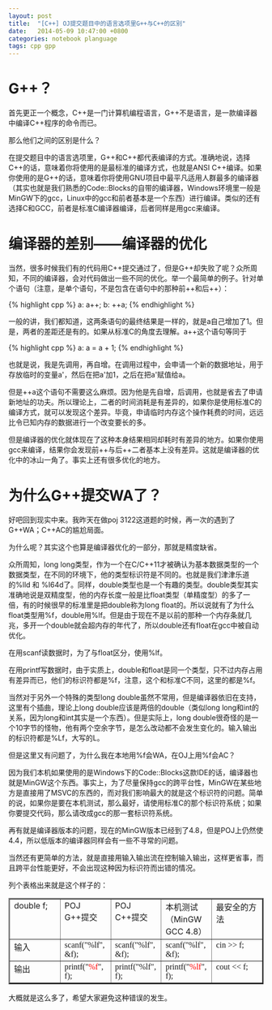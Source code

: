 ```yaml
---
layout: post
title:  "[C++] OJ提交题目中的语言选项里G++与C++的区别"
date:   2014-05-09 10:47:00 +0800
categories: notebook planguage
tags: cpp gpp
---
```

# G++？

首先更正一个概念，C++是一门计算机编程语言，G++不是语言，是一款编译器中编译C++程序的命令而已。

那么他们之间的区别是什么？

在提交题目中的语言选项里，G++和C++都代表编译的方式。准确地说，选择C++的话，意味着你将使用的是最标准的编译方式，也就是ANSI C++编译。如果你使用的是G++的话，意味着你将使用GNU项目中最平凡适用人群最多的编译器（其实也就是我们熟悉的Code::Blocks的自带的编译器，Windows环境里一般是MinGW下的gcc，Linux中的gcc和前者基本是一个东西）进行编译。类似的还有选择C和GCC，前者是标准C编译器编译，后者同样是用gcc来编译。

# 编译器的差别——编译器的优化

当然，很多时候我们有的代码用C++提交通过了，但是G++却失败了呢？众所周知，不同的编译器，会对代码做出一些不同的优化。举一个最简单的例子。针对单个语句（注意，是单个语句，不是包含在语句中的那种前++和后++）：

{% highlight cpp %}
a: a++;
b: ++a;
{% endhighlight %}

一般的讲，我们都知道，这两条语句的最终结果是一样的，就是a自己增加了1。但是，两者的差距还是有的。如果从标准C的角度去理解。a++这个语句等同于

{% highlight cpp %}
a: a = a + 1;
{% endhighlight %}

也就是说，我是先调用，再自增。在调用过程中，会申请一个新的数据地址，用于存放临时的变量a'，然后在把a'加1，之后在把a'赋值给a。

但是++a这个语句不需要这么麻烦。因为他是先自增，后调用，也就是省去了申请新地址的功夫。所以理论上，二者的时间消耗是有差异的，如果你是使用标准C的编译方式，就可以发现这个差异。毕竟，申请临时内存这个操作耗费的时间，远远比令已知内存的数据进行一个改变要长的多。

但是编译器的优化就体现在了这种本身结果相同却耗时有差异的地方。如果你使用gcc来编译，结果你会发现前++与后++二者基本上没有差异。这就是编译器的优化中的冰山一角了。事实上还有很多优化的地方。

# 为什么G++提交WA了？

好吧回到现实中来。我昨天在做poj 3122这道题的时候，再一次的遇到了G++WA；C++AC的尴尬局面。

为什么呢？其实这个也算是编译器优化的一部分，那就是精度缺省。

众所周知，long long类型，作为一个在C/C++11才被确认为基本数据类型的一个数据类型，在不同的环境下，他的类型标识符是不同的。也就是我们津津乐道的%lld 和 %I64d了。同样，double类型也是一个有趣的类型。double类型其实准确地说是双精度型，他的内存长度一般是比float类型（单精度型）的多了一倍，有的时候很早的标准里是把double称为long float的。所以说就有了为什么float类型用%f，double用%lf。但是由于现在不是以前的那种一个内存条就几兆，多开一个double就会超内存的年代了，所以double还有float在gcc中被自动优化。

在用scanf读数据时，为了与float区分，使用%lf。

在用printf写数据时，由于实质上，double和float是同一个类型，只不过内存占用有差异而已，他们的标识符都是%f，注意，这个和标准C不同，这里的都是%f。

当然对于另外一个特殊的类型long double虽然不常用，但是编译器依旧在支持，这里有个插曲，理论上long double应该是两倍的double（类似long long和int的关系，因为long和int其实是一个东西）。但是实际上，long double很奇怪的是一个10字节的怪物，他有两个空余字节，是怎么改动都不会发生变化的。输入输出的标识符都是%Lf，大写的L。

但是这里又有问题了，为什么我在本地用%f会WA，在OJ上用%f会AC？

因为我们本机如果使用的是Windows下的Code::Blocks这款IDE的话，编译器也就是MinGW这个东西。事实上，为了尽量保持gcc的跨平台性，MinGW在某些地方是直接用了MSVC的东西的，而对我们影响最大的就是这个标识符的问题。简单的说，如果你是要在本机测试，那么最好，请使用标准C的那个标识符系统；如果你要提交代码，那么请改成gcc的那一套标识符系统。

再有就是编译器版本的问题，现在的MinGW版本已经到了4.8，但是POJ上仍然使4.4，所以低版本的编译器同样会有一些不寻常的问题。

当然还有更简单的方法，就是直接用输入输出流在控制输入输出，这样更省事，而且跨平台性能更好，不会出现这种因为标识符而出错的情况。

列个表格出来就是这个样子的：

<table style="width: 100%;" border="2" cellspacing="0" cellpadding="2">
<tbody>
<tr>
<td valign="top" width="20%">double f;</td>
<td valign="top" width="20%">POJ G++提交</td>
<td valign="top" width="20%">POJ C++提交</td>
<td valign="top" width="20%">本机测试（MinGW GCC 4.8）</td>
<td valign="top" width="20%">最安全的方法</td>
</tr>
<tr>
<td valign="top" width="20%">输入</td>
<td valign="top" width="20%"><span style="font-family: consolas;">scanf("%lf", &amp;f);</span></td>
<td valign="top" width="20%"><span style="font-family: consolas;">scanf("%lf", &amp;f);</span></td>
<td valign="top" width="20%"><span style="font-family: consolas;">scanf("%lf", &amp;f);</span></td>
<td valign="top" width="20%"><span style="font-family: consolas;">cin &gt;&gt; f;</span></td>
</tr>
<tr>
<td valign="top" width="20%">输出</td>
<td valign="top" width="20%"><span style="font-family: consolas;">printf("<span style="color: #ff0000;">%f</span>", f);</span></td>
<td valign="top" width="20%"><span style="font-family: consolas;">printf("%lf", f);</span></td>
<td valign="top" width="20%"><span style="font-family: consolas;">printf("<span style="color: #ff0000;">%lf</span>", f);</span></td>
<td valign="top" width="20%"><span style="font-family: consolas;">cout &lt;&lt; f;</span></td>
</tr>
</tbody>
</table>

大概就是这么多了，希望大家避免这种错误的发生。